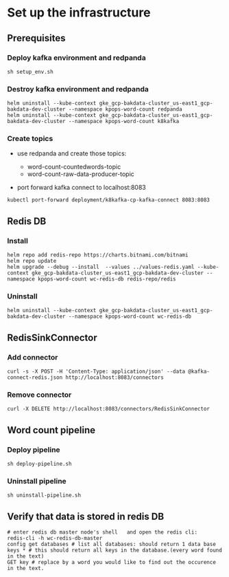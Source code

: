 # Set up the infrastructure

## Prerequisites

### Deploy kafka environment and redpanda

```shell
sh setup_env.sh
```

### Destroy kafka environment and redpanda

```shell
helm uninstall --kube-context gke_gcp-bakdata-cluster_us-east1_gcp-bakdata-dev-cluster --namespace kpops-word-count redpanda
helm uninstall --kube-context gke_gcp-bakdata-cluster_us-east1_gcp-bakdata-dev-cluster --namespace kpops-word-count k8kafka
```

### Create topics

- use redpanda and create those topics:

  - word-count-countedwords-topic
  - word-count-raw-data-producer-topic

- port forward kafka connect to localhost:8083

```shell
kubectl port-forward deployment/k8kafka-cp-kafka-connect 8083:8083
```

## Redis DB

### Install

```shell
helm repo add redis-repo https://charts.bitnami.com/bitnami
helm repo update
helm upgrade --debug --install  --values ../values-redis.yaml --kube-context gke_gcp-bakdata-cluster_us-east1_gcp-bakdata-dev-cluster --namespace kpops-word-count wc-redis-db redis-repo/redis
```

### Uninstall

```shell
helm uninstall --kube-context gke_gcp-bakdata-cluster_us-east1_gcp-bakdata-dev-cluster --namespace kpops-word-count wc-redis-db
```

## RedisSinkConnector

### Add connector

```shell
curl -s -X POST -H 'Content-Type: application/json' --data @kafka-connect-redis.json http://localhost:8083/connectors
```

### Remove connector

```shell
curl -X DELETE http://localhost:8083/connectors/RedisSinkConnector
```

## Word count pipeline

### Deploy pipeline

```shell
sh deploy-pipeline.sh
```

### Uninstall pipeline

```shell
sh uninstall-pipeline.sh
```

## Verify that data is stored in redis DB

```shell
# enter redis db master node's shell   and open the redis cli:
redis-cli -h wc-redis-db-master
config get databases # list all databases: should return 1 data base
keys * # this should return all keys in the database.(every word found in the text)
GET key # replace by a word you would like to find out the occurence in the text.
```
